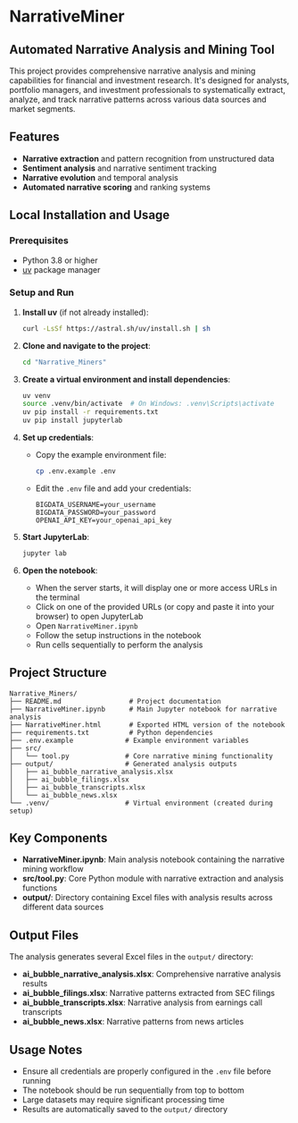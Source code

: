 # NarrativeMiner

## Automated Narrative Analysis and Mining Tool

This project provides comprehensive narrative analysis and mining capabilities for financial and investment research. It's designed for analysts, portfolio managers, and investment professionals to systematically extract, analyze, and track narrative patterns across various data sources and market segments.

## Features

- **Narrative extraction** and pattern recognition from unstructured data
- **Sentiment analysis** and narrative sentiment tracking
- **Narrative evolution** and temporal analysis
- **Automated narrative scoring** and ranking systems

## Local Installation and Usage

### Prerequisites
- Python 3.8 or higher
- [uv](https://github.com/astral-sh/uv) package manager

### Setup and Run

1. **Install uv** (if not already installed):
   ```bash
   curl -LsSf https://astral.sh/uv/install.sh | sh
   ```

2. **Clone and navigate to the project**:
   ```bash
   cd "Narrative_Miners"
   ```

3. **Create a virtual environment and install dependencies**:
   ```bash
   uv venv
   source .venv/bin/activate  # On Windows: .venv\Scripts\activate
   uv pip install -r requirements.txt
   uv pip install jupyterlab
   ```

4. **Set up credentials**:
   - Copy the example environment file:
     ```bash
     cp .env.example .env
     ```
   - Edit the `.env` file and add your credentials:
     ```
     BIGDATA_USERNAME=your_username
     BIGDATA_PASSWORD=your_password
     OPENAI_API_KEY=your_openai_api_key
     ```

5. **Start JupyterLab**:
   ```bash
   jupyter lab
   ```

6. **Open the notebook**:
   - When the server starts, it will display one or more access URLs in the terminal
   - Click on one of the provided URLs (or copy and paste it into your browser) to open JupyterLab
   - Open `NarrativeMiner.ipynb`
   - Follow the setup instructions in the notebook
   - Run cells sequentially to perform the analysis



## Project Structure

```
Narrative_Miners/
├── README.md                 # Project documentation
├── NarrativeMiner.ipynb      # Main Jupyter notebook for narrative analysis
├── NarrativeMiner.html       # Exported HTML version of the notebook
├── requirements.txt          # Python dependencies
├── .env.example             # Example environment variables
├── src/
│   └── tool.py              # Core narrative mining functionality
├── output/                  # Generated analysis outputs
│   ├── ai_bubble_narrative_analysis.xlsx
│   ├── ai_bubble_filings.xlsx
│   ├── ai_bubble_transcripts.xlsx
│   └── ai_bubble_news.xlsx
└── .venv/                   # Virtual environment (created during setup)
```

## Key Components

- **NarrativeMiner.ipynb**: Main analysis notebook containing the narrative mining workflow
- **src/tool.py**: Core Python module with narrative extraction and analysis functions
- **output/**: Directory containing Excel files with analysis results across different data sources

## Output Files

The analysis generates several Excel files in the `output/` directory:
- **ai_bubble_narrative_analysis.xlsx**: Comprehensive narrative analysis results
- **ai_bubble_filings.xlsx**: Narrative patterns extracted from SEC filings
- **ai_bubble_transcripts.xlsx**: Narrative analysis from earnings call transcripts
- **ai_bubble_news.xlsx**: Narrative patterns from news articles

## Usage Notes

- Ensure all credentials are properly configured in the `.env` file before running
- The notebook should be run sequentially from top to bottom
- Large datasets may require significant processing time
- Results are automatically saved to the `output/` directory